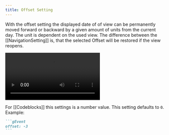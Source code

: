 ```yaml
---
title: Offset Setting
---
```

With the offset setting the displayed date of of view can be permanently moved forward or backward by a given amount of units from the current day.
The unit is dependent on the used view.
The difference between the [[NavigationSetting]] is, that the selected Offset will be restored if the view reopens.

<video src="changeOffsetSetting.mp4" controls title="Change Offset Setting"></video>

For [[Codeblocks]] this settings is a number value.
This setting defaults to `0`.
Example:

~~~md
```gEvent
offset: -3
```
~~~
